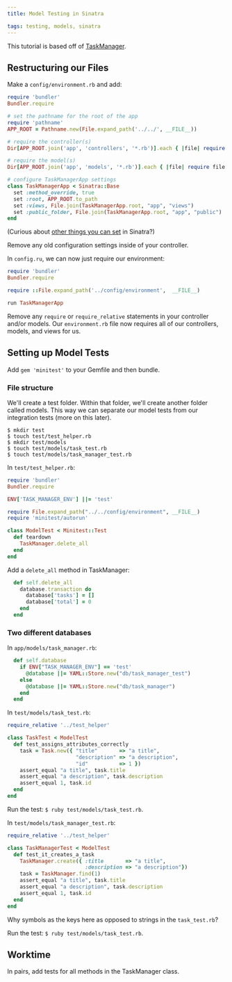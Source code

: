 ```yaml
---
title: Model Testing in Sinatra

tags: testing, models, sinatra
---
```


This tutorial is based off of [TaskManager](https://github.com/JumpstartLab/curriculum/blob/a73c24c0f8ed3beec699590b9421e42d3dc648f7/source/projects/task_manager.markdown).

## Restructuring our Files

Make a `config/environment.rb` and add:

```ruby
require 'bundler'
Bundler.require

# set the pathname for the root of the app
require 'pathname'
APP_ROOT = Pathname.new(File.expand_path('../../', __FILE__))

# require the controller(s)
Dir[APP_ROOT.join('app', 'controllers', '*.rb')].each { |file| require file }

# require the model(s)
Dir[APP_ROOT.join('app', 'models', '*.rb')].each { |file| require file }

# configure TaskManagerApp settings
class TaskManagerApp < Sinatra::Base
  set :method_override, true
  set :root, APP_ROOT.to_path
  set :views, File.join(TaskManagerApp.root, "app", "views")
  set :public_folder, File.join(TaskManagerApp.root, "app", "public")
end
```

(Curious about [other things you can set](http://www.sinatrarb.com/intro.html#Available%20Settings) in Sinatra?)

Remove any old configuration settings inside of your controller.

In `config.ru`, we can now just require our environment:

```ruby
require 'bundler'
Bundler.require

require ::File.expand_path('../config/environment',  __FILE__)

run TaskManagerApp
```

Remove any `require` or `require_relative` statements in your controller and/or models. Our `environment.rb` file now requires all of our controllers, models, and views for us. 

## Setting up Model Tests

Add `gem 'minitest'` to your Gemfile and then bundle.

### File structure

We'll create a test folder. Within that folder, we'll create another folder called models. This way we can separate our model tests from our integration tests (more on this later). 

```
$ mkdir test
$ touch test/test_helper.rb
$ mkdir test/models
$ touch test/models/task_test.rb
$ touch test/models/task_manager_test.rb
```

In `test/test_helper.rb`:

```ruby
require 'bundler'
Bundler.require

ENV['TASK_MANAGER_ENV'] ||= 'test'

require File.expand_path("../../config/environment", __FILE__)
require 'minitest/autorun'

class ModelTest < Minitest::Test 
  def teardown
    TaskManager.delete_all
  end
end

```

Add a `delete_all` method in TaskManager:

```ruby
  def self.delete_all
    database.transaction do
      database['tasks'] = []
      database['total'] = 0
    end
  end
```

### Two different databases

In `app/models/task_manager.rb`:

```ruby
  def self.database
    if ENV["TASK_MANAGER_ENV"] == 'test'
      @database ||= YAML::Store.new("db/task_manager_test")
    else
      @database ||= YAML::Store.new("db/task_manager")
    end
  end
```

In `test/models/task_test.rb`:

```ruby
require_relative '../test_helper'

class TaskTest < ModelTest
  def test_assigns_attributes_correctly
    task = Task.new({ "title"       => "a title", 
                      "description" => "a description",
                      "id"          => 1 })
    assert_equal "a title", task.title
    assert_equal "a description", task.description
    assert_equal 1, task.id
  end
end
```

Run the test: `$ ruby test/models/task_test.rb`.

In `test/models/task_manager_test.rb`:

```ruby
require_relative '../test_helper'

class TaskManagerTest < ModelTest
  def test_it_creates_a_task
    TaskManager.create({ :title       => "a title", 
                         :description => "a description"})
    task = TaskManager.find(1)
    assert_equal "a title", task.title
    assert_equal "a description", task.description
    assert_equal 1, task.id
  end
end
```

Why symbols as the keys here as opposed to strings in the `task_test.rb`?

Run the test: `$ ruby test/models/task_test.rb`.

## Worktime

In pairs, add tests for all methods in the TaskManager class. 
